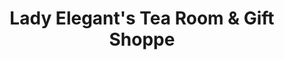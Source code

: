 ---
title: "Lady Elegant's Tea Room & Gift Shoppe"
url: /saint-paul/lady-elegants-tea-room-and-gift-shoppe/
shop: tea
---